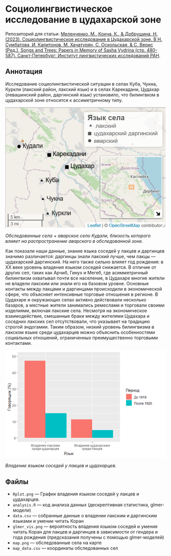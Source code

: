 # Социолингвистическое исследование в цудахарской зоне

Репозиторий для статьи: [Меленченко, М., Конча, К., & Добрушина, Н. (2023). Социолингвистическое исследование в Цудахарской зоне. В Н. Сумбатова, И. Капитонов, М. Хачатурян, С. Оскольская, & С. Верис (Ред.), Songs and Trees: Papers in Memory of Sasha Vydrina (стр. 480-587). Санкт-Петербург: Институт лингвистических исследований РАН](https://www.researchgate.net/profile/Maksim-Melencenko/publication/377152321_Sociolingvisticeskoe_issledovanie_v_cudaharskoj_zone/links/659708c20bb2c7472b32c9d0/Sociolingvisticeskoe-issledovanie-v-cudaharskoj-zone.pdf).

## Аннотация

Исследование социолингвистической ситуации в селах Куба, Чукна, Куркли (лакский район, лакский язык) и в селах Карекадани, Цудахар (левашинский район, даргинский язык) установило, что билингвизм в цудахарской зоне относится к ассиметричному типу.

![Обследованные села + аварское село Кудали, близость которого влияет на распространение аварского в обследованной зоне.](/map.png)

*Обследованные села + аварское село Кудали, близость которого влияет на распространение аварского в обследованной зоне.*

Как показали наши данные, знание языка соседей у лакцев и даргинцев значимо различается: даргинцы знали лакский лучше, чем лакцы — цудахарский даргинский. На него также сильно влияет год рождения: в XX веке уровень владения языком соседей снижается. В отличие от других сел, таких как Арчиб, Гинух и Мегеб, где асимметричный билингвизм охватывал почти все население, в Цудахаре многие жители не владели лакским или знали его на базовом уровне. Основные контакты между лакцами и даргинцами происходили в экономической сфере, что объясняет интенсивные торговые отношения в регионе. В Цудахаре и окружающих селах активно действовали несколько базаров, а местные жители занимались ремеслами и торговали своими изделиями, включая лакские села. Несмотря на экономическое взаимодействие, смешанные браки между жителями Цудахара и соседних лакских сел отсутствовали, что указывает на традицию строгой эндогамии. Таким образом, низкий уровень билингвизма в лакском языке среди цудахарцев можно объяснить особенностями социальных отношений, ограниченных преимущественно торговыми контактами.

![Владение языком соседей у лакцев и цудахарцев.](/Rplot.png)

*Владение языком соседей у лакцев и цудахарцев.*

## Файлы

+ `Rplot.png` — График владения языком соседей у лакцев и цудахарцев.
+ `analysis.R` — код анализа данных (дескрептивная статистика, glmer-модели)
+ `data.csv` — собранные данные о владении лакским и даргинским языками и умении читать Коран
+ `glmer_vis.png` — вероятность владения языком соседей и умения читать Коран для лакцев и даргинцев в зависимости от гендера и года рождения (предсказания получены с помощью glmer-моделей)
+ `map.png` — обследованные села на карте
+ `map_data.csv` — координаты обследованных сел
